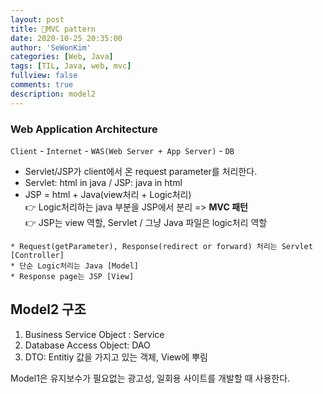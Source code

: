 ```yaml
---
layout: post
title: 🎂MVC pattern
date: 2020-10-25 20:35:00
author: 'SeWonKim'
categories: [Web, Java]
tags: [TIL, Java, web, mvc]
fullview: false
comments: true
description: model2
---
```


### Web Application Architecture

`Client` - `Internet` - `WAS(Web Server + App Server)` - `DB`

- Servlet/JSP가 client에서 온 request parameter를 처리한다.
- Servlet: html in java / JSP: java in html
- JSP = html + Java(view처리 + Logic처리)  
  👉 Logic처리하는 java 부분을 JSP에서 분리 => **MVC 패턴**  
  👉 JSP는 view 역할, Servlet / 그냥 Java 파일은 logic처리 역할

```
* Request(getParameter), Response(redirect or forward) 처리는 Servlet [Controller]
* 단순 Logic처리는 Java [Model]
* Response page는 JSP [View]
```

## Model2 구조

1. Business Service Object : Service
2. Database Access Object: DAO
3. DTO: Entitiy 값을 가지고 있는 객체, View에 뿌림


Model1은 유지보수가 필요없는 광고성, 일회용 사이트를 개발할 때 사용한다.
